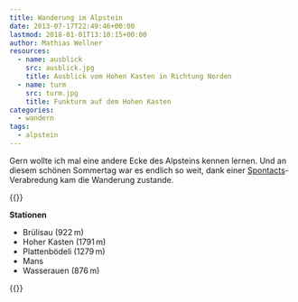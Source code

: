 ```yaml
---
title: Wanderung im Alpstein
date: 2013-07-17T22:49:46+00:00
lastmod: 2018-01-01T13:18:15+00:00
author: Mathias Wellner
resources:
  - name: ausblick
    src: ausblick.jpg
    title: Ausblick vom Hohen Kasten in Richtung Norden
  - name: turm
    src: turm.jpg
    title: Funkturm auf dem Hohen Kasten
categories:
  - wandern
tags:
  - alpstein
---
```

Gern wollte ich mal eine andere Ecke des Alpsteins kennen lernen. Und an diesem schönen Sommertag war es endlich so weit, dank einer [Spontacts](http://www.spontacts.com)-Verabredung kam die Wanderung zustande. 
<!--more-->

{{<responsive-image name="ausblick">}}

**Stationen**

  * Brülisau (922&thinsp;m)
  * Hoher Kasten (1791&thinsp;m)
  * Plattenbödeli (1279&thinsp;m)
  * Mans
  * Wasserauen (876&thinsp;m)

{{<responsive-image name="turm">}}